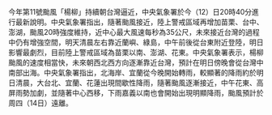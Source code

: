 今年第11號颱風「楊柳」持續朝台灣逼近，中央氣象署於今（12）日20時40分進行最新說明。中央氣象署指出，隨著颱風接近，陸上警戒區域再增加苗栗、台中、澎湖，颱風20時強度維持，近中心最大風速每秒為35公尺，未來接近台灣的過程中仍有增強空間，明天清晨左右靠近蘭嶼、綠島，中午前後從台東附近登陸，明日影響最劇烈，目前陸上警戒區域為苗栗以南、澎湖、花東。中央氣象署表示，楊柳颱風的速度相當快，未來朝西北西方向逐漸靠近台灣，預計在明日傍晚會從台灣中南部出海。中央氣象署指出，北海岸、宜蘭從今晚開始轉雨，較顯著的降雨約於明日清晨，大台北、宜蘭、花蓮出現間歇性降雨，隨著颱風逐漸接近，中午花東、高屏雨勢加劇，並隨著中心西移，下雨嘉義以南也會開始出現明顯降雨，颱風預計於周四（14日）遠離。